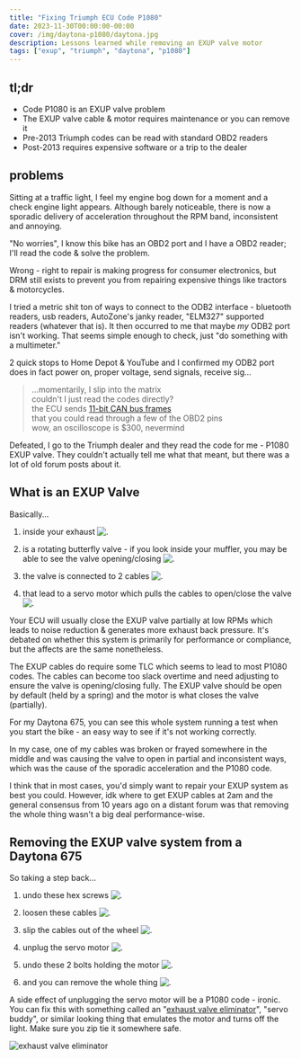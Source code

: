 ```yaml
---
title: "Fixing Triumph ECU Code P1080"
date: 2023-11-30T00:00:00-00:00
cover: /img/daytona-p1080/daytona.jpg
description: Lessons learned while removing an EXUP valve motor
tags: ["exup", "triumph", "daytona", "p1080"]
---
```


## tl;dr

- Code P1080 is an EXUP valve problem
- The EXUP valve cable & motor requires maintenance or you can remove it
- Pre-2013 Triumph codes can be read with standard OBD2 readers
- Post-2013 requires expensive software or a trip to the dealer

## problems

Sitting at a traffic light, I feel my engine bog down for a moment and a check engine light appears. Although barely noticeable, there is now a sporadic delivery of acceleration throughout the RPM band, inconsistent and annoying.

"No worries", I know this bike has an OBD2 port and I have a OBD2 reader; I'll read the code & solve the problem.

Wrong - right to repair is making progress for consumer electronics, but DRM still exists to prevent you from repairing expensive things like tractors & motorcycles.

I tried a metric shit ton of ways to connect to the ODB2 interface - bluetooth readers, usb readers, AutoZone's janky reader, "ELM327" supported readers (whatever that is). It then occurred to me that maybe _my_ ODB2 port isn't working. That seems simple enough to check, just "do something with a multimeter."

2 quick stops to Home Depot & YouTube and I confirmed my ODB2 port does in fact power on, proper voltage, send signals, receive sig...

> ...momentarily, I slip into the matrix  
> couldn't I just read the codes directly?  
> the ECU sends [11-bit CAN bus frames](https://www.kvaser.com/can-protocol-tutorial/#)  
> that you could read through a few of the OBD2 pins  
> wow, an oscilloscope is $300, nevermind

Defeated, I go to the Triumph dealer and they read the code for me - P1080 EXUP valve. They couldn't actually tell me what that meant, but there was a lot of old forum posts about it.

## What is an EXUP Valve

Basically...

1. inside your exhaust
   ![.](/img/daytona-p1080/1.png)

2. is a rotating butterfly valve - if you look inside your muffler, you may be able to see the valve opening/closing
   ![.](/img/daytona-p1080/2.png)

3. the valve is connected to 2 cables
   ![.](/img/daytona-p1080/3.png)

4. that lead to a servo motor which pulls the cables to open/close the valve
   ![.](/img/daytona-p1080/4.png)

Your ECU will usually close the EXUP valve partially at low RPMs which leads to noise reduction & generates more exhaust back pressure. It's debated on whether this system is primarily for performance or compliance, but the affects are the same nonetheless.

The EXUP cables do require some TLC which seems to lead to most P1080 codes. The cables can become too slack overtime and need adjusting to ensure the valve is opening/closing fully. The EXUP valve should be open by default (held by a spring) and the motor is what closes the valve (partially).

For my Daytona 675, you can see this whole system running a test when you start the bike - an easy way to see if it's not working correctly.

In my case, one of my cables was broken or frayed somewhere in the middle and was causing the valve to open in partial and inconsistent ways, which was the cause of the sporadic acceleration and the P1080 code.

I think that in most cases, you'd simply want to repair your EXUP system as best you could. However, idk where to get EXUP cables at 2am and the general consensus from 10 years ago on a distant forum was that removing the whole thing wasn't a big deal performance-wise.

## Removing the EXUP valve system from a Daytona 675

So taking a step back...

1. undo these hex screws
   ![.](/img/daytona-p1080/11.png)

2. loosen these cables
   ![.](/img/daytona-p1080/12.png)

3. slip the cables out of the wheel
   ![.](/img/daytona-p1080/13.png)

4. unplug the servo motor
   ![.](/img/daytona-p1080/14.png)

5. undo these 2 bolts holding the motor
   ![.](/img/daytona-p1080/15.png)

6. and you can remove the whole thing
   ![.](/img/daytona-p1080/16.png)

A side effect of unplugging the servo motor will be a P1080 code - ironic. You can fix this with something called an "[exhaust valve eliminator](https://www.amazon.com/dp/B087N55W2R?psc=1&ref=ppx_yo2ov_dt_b_product_details)", "servo buddy", or similar looking thing that emulates the motor and turns off the light. Make sure you zip tie it somewhere safe.

![exhaust valve eliminator](/img/daytona-p1080/eliminator.png)
